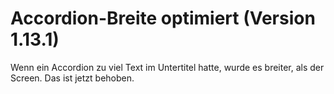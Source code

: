 # Accordion-Breite optimiert (Version 1.13.1)

Wenn ein Accordion zu viel Text im Untertitel hatte, wurde es breiter, als der Screen. Das ist jetzt behoben.
